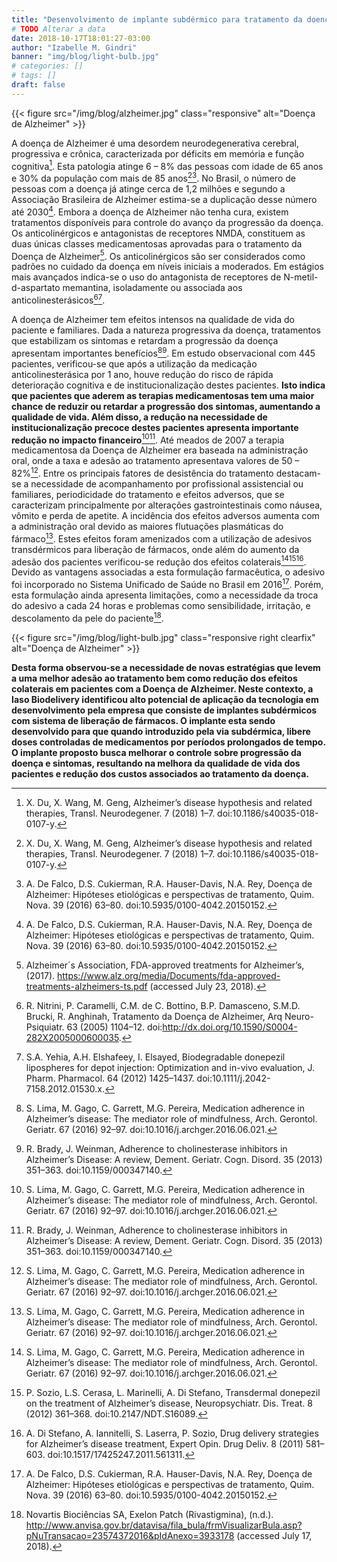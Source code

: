 ```yaml
---
title: "Desenvolvimento de implante subdérmico para tratamento da doença de Alzheimer"
# TODO Alterar a data
date: 2018-10-17T18:01:27-03:00
author: "Izabelle M. Gindri"
banner: "img/blog/light-bulb.jpg"
# categories: []
# tags: []
draft: false
---
```


{{< figure src="/img/blog/alzheimer.jpg" class="responsive" alt="Doença de Alzheimer" >}}

A doença de Alzheimer é uma desordem neurodegenerativa cerebral, progressiva e crônica, caracterizada por déficits em memória e função cognitiva[^1]. Esta patologia atinge 6 – 8% das pessoas com idade de 65 anos e 30% da população com mais de 85 anos[^1][^2]. No Brasil, o número de pessoas com a doença já atinge cerca de 1,2 milhões e segundo a Associação Brasileira de Alzheimer estima-se a duplicação desse número até 2030[^2]. Embora a doença de Alzheimer não tenha cura, existem tratamentos disponíveis para controle do avanço da progressão da doença. Os anticolinérgicos e antagonistas de receptores NMDA, constituem as duas únicas classes medicamentosas aprovadas para o tratamento da Doença de Alzheimer[^3]. Os anticolinérgicos são ser considerados como padrões no cuidado da doença em níveis iniciais a moderados. Em estágios mais avançados indica-se o uso do antagonista de receptores de N-metil-d-aspartato memantina, isoladamente ou associada aos anticolinesterásicos[^4][^5].

A doença de Alzheimer tem efeitos intensos na qualidade de vida do paciente e familiares. Dada a natureza progressiva da doença, tratamentos que estabilizam os sintomas e retardam a progressão da doença apresentam importantes benefícios[^6][^7]. Em estudo observacional com 445 pacientes, verificou-se que após a utilização da medicação anticolinesterásica por 1 ano, houve redução do risco de rápida deterioração cognitiva e de institucionalização destes pacientes. **Isto indica que pacientes que aderem as terapias medicamentosas tem uma maior chance de reduzir ou retardar a progressão dos sintomas, aumentando a qualidade de vida. Além disso, a redução na necessidade de institucionalização precoce destes pacientes apresenta importante redução no impacto financeiro**[^6][^7]. Até meados de 2007 a terapia medicamentosa da Doença de Alzheimer era baseada na administração oral, onde a taxa e adesão ao tratamento apresentava valores de 50 – 82%[^6]. Entre os principais fatores de desistência do tratamento destacam-se a necessidade de acompanhamento por profissional assistencial ou familiares, periodicidade do tratamento e efeitos adversos, que se caracterizam principalmente por alterações gastrointestinais como náusea, vômito e perda de apetite. A incidência dos efeitos adversos aumenta com a administração oral devido as maiores flutuações plasmáticas do fármaco[^6]. Estes efeitos foram amenizados com a utilização de adesivos transdérmicos para liberação de fármacos, onde além do aumento da adesão dos pacientes verificou-se redução dos efeitos colaterais[^6][^8][^9]. Devido as vantagens associadas a esta formulação farmacêutica, o adesivo foi incorporado no Sistema Unificado de Saúde no Brasil em 2016[^2]. Porém, esta formulação ainda apresenta limitações, como a necessidade da troca do adesivo a cada 24 horas e problemas como sensibilidade, irritação, e descolamento da pele do paciente[^10].

{{< figure src="/img/blog/light-bulb.jpg" class="responsive right clearfix" alt="Doença de Alzheimer" >}}

**Desta forma observou-se a necessidade de novas estratégias que levem a uma melhor adesão ao tratamento bem como redução dos efeitos colaterais em pacientes com a Doença de Alzheimer. Neste contexto, a Iaso Biodelivery identificou alto potencial de aplicação da tecnologia em desenvolvimento pela empresa que consiste de implantes subdérmicos com sistema de liberação de fármacos. O implante esta sendo desenvolvido para que quando introduzido pela via subdérmica, libere doses controladas de medicamentos por períodos prolongados de tempo. O implante proposto busca melhorar o controle sobre progressão da doença e sintomas, resultando na melhora da qualidade de vida dos pacientes e redução dos custos associados ao tratamento da doença.**</p>

[^1]: X. Du, X. Wang, M. Geng, Alzheimer’s disease hypothesis and related therapies, Transl. Neurodegener. 7 (2018) 1–7. doi:10.1186/s40035-018-0107-y.

[^2]: A. De Falco, D.S. Cukierman, R.A. Hauser-Davis, N.A. Rey, Doença de Alzheimer: Hipóteses etiológicas e perspectivas de tratamento, Quim. Nova. 39 (2016) 63–80. doi:10.5935/0100-4042.20150152.

[^3]: Alzheimer´s Association, FDA-approved treatments for Alzheimer’s, (2017). https://www.alz.org/media/Documents/fda-approved-treatments-alzheimers-ts.pdf (accessed July 23, 2018).

[^4]: R. Nitrini, P. Caramelli, C.M. de C. Bottino, B.P. Damasceno, S.M.D. Brucki, R. Anghinah, Tratamento da Doença de Alzheimer, Arq Neuro-Psiquiatr. 63 (2005) 1104–12. doi:http://dx.doi.org/10.1590/S0004-282X2005000600035.

[^5]: S.A. Yehia, A.H. Elshafeey, I. Elsayed, Biodegradable donepezil lipospheres for depot injection: Optimization and in-vivo evaluation, J. Pharm. Pharmacol. 64 (2012) 1425–1437. doi:10.1111/j.2042-7158.2012.01530.x.

[^6]: S. Lima, M. Gago, C. Garrett, M.G. Pereira, Medication adherence in Alzheimer’s disease: The mediator role of mindfulness, Arch. Gerontol. Geriatr. 67 (2016) 92–97. doi:10.1016/j.archger.2016.06.021.

[^7]: R. Brady, J. Weinman, Adherence to cholinesterase inhibitors in Alzheimer’s Disease: A review, Dement. Geriatr. Cogn. Disord. 35 (2013) 351–363. doi:10.1159/000347140.

[^8]: P. Sozio, L.S. Cerasa, L. Marinelli, A. Di Stefano, Transdermal donepezil on the treatment of Alzheimer’s disease, Neuropsychiatr. Dis. Treat. 8 (2012) 361–368. doi:10.2147/NDT.S16089.

[^9]: A. Di Stefano, A. Iannitelli, S. Laserra, P. Sozio, Drug delivery strategies for Alzheimer’s disease treatment, Expert Opin. Drug Deliv. 8 (2011) 581–603. doi:10.1517/17425247.2011.561311.

[^10]: Novartis Biociências SA, Exelon Patch (Rivastigmina), (n.d.). http://www.anvisa.gov.br/datavisa/fila_bula/frmVisualizarBula.asp?pNuTransacao=23574372016&pIdAnexo=3933178 (accessed July 17, 2018).

[^11]: International Organization for Standardization, International Standard ISO 527-1. Plastics - Determination of tensile properties - Part 1: General Principles, (2012).

[^12]: A. Type, C. Collection, MTT Cell Proliferation Assay Instruction Guide, 6597 (n.d.) 1–6.

[^13]: Alzheimer’s disease market set for double-digit growth with forecast sales of $14.8Bn by 2026 | GlobalData Plc, (n.d.).

[^18]: Denis